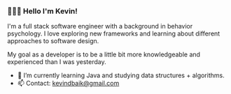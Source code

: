 ### 🙋🏻‍♂️ Hello I'm Kevin!
I'm a full stack software engineer with a background in behavior psychology. I love exploring new frameworks and learning about different approaches to software design. 

My goal as a developer is to be a little bit more knowledgeable and experienced than I was yesterday.

- 🌱 I’m currently learning Java and studying data structures + algorithms.
- 📫 Contact: kevindbaik@gmail.com


